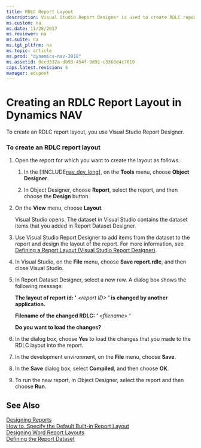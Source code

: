 ```yaml
---
title: RDLC Report Layout
description: Visual Studio Report Designer is used to create RDLC report layout. Open the report for which you want to create the layout and follow the instructions as follows. 
ms.custom: na
ms.date: 11/28/2017
ms.reviewer: na
ms.suite: na
ms.tgt_pltfrm: na
ms.topic: article
ms.prod: "dynamics-nav-2018"
ms.assetid: 0ccd332a-db93-454f-9d92-c3368d4c7010
caps.latest.revision: 5
manager: edupont
---
```

# Creating an RDLC Report Layout in Dynamics NAV
To create an RDLC report layout, you use Visual Studio Report Designer.  
  
### To create an RDLC report layout  
  
1.  Open the report for which you want to create the layout as follows.  
  
    1.  In the [!INCLUDE[nav_dev_long](includes/nav_dev_long_md.md)], on the **Tools** menu, choose **Object Designer**.  
  
    2.  In Object Designer, choose **Report**, select the report, and then choose the **Design** button.  
  
2.  On the **View** menu, choose **Layout**.  
  
     Visual Studio opens. The dataset in Visual Studio contains the dataset items that you added in Report Dataset Designer.  
  
3.  Use Visual Studio Report Designer to add items from the dataset to the report and design the layout of the report. For more information, see [Defining a Report Layout \(Visual Studio Report Designer\)](https://go.microsoft.com/fwlink/?LinkID=133192).  
  
4.  In Visual Studio, on the **File** menu, choose **Save report.rdlc**, and then close Visual Studio.  
  
5.  In Report Dataset Designer, select a new row. A dialog box shows the following message:  
  
     **The layout of report id: '** *\<report ID>* **' is changed by another application.**  
  
     **Filename of the changed RDLC: ‘** *\<filename>* **’**  
  
     **Do you want to load the changes?**  
  
6.  In the dialog box, choose **Yes** to load the changes that you made to the RDLC layout into the report.  
  
7.  In the development environment, on the **File** menu, choose **Save**.  
  
8.  In the **Save** dialog box, select **Compiled**, and then choose **OK**.  
  
9. To run the new report, in Object Designer, select the report and then choose **Run**.  
  
## See Also  
 [Designing Reports](Designing-Reports.md)   
 [How to. Specify the Default Built-in Report Layout](How-to.-Specify-the-Default-Built-in-Report-Layout.md)   
 [Designing Word Report Layouts](Designing-Word-Report-Layouts.md)   
 [Defining the Report Dataset](Defining-the-Report-Dataset.md)